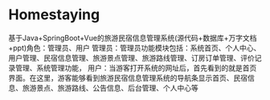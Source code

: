 # Homestaying
基于Java+SpringBoot+Vue的旅游民宿信息管理系统(源代码+数据库+万字文档+ppt)角色：管理员、用户  管理员：管理员功能模块包括：系统首页、个人中心、用户管理、民宿信息管理、旅游景点管理、旅游路线管理、订房订单管理、评价记录管理、系统管理功能，  用户：当游客打开系统的网址后，首先看到的就是首页界面。在这里，游客能够看到旅游民宿信息管理系统的导航条显示首页、民宿信息、旅游景点、旅游路线、公告信息、后台管理、个人中心等
